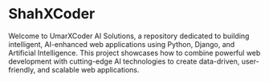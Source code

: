 # ShahXCoder
Welcome to UmarXCoder AI Solutions, a repository dedicated to building intelligent, AI-enhanced web applications using Python, Django, and Artificial Intelligence. This project showcases how to combine powerful web development with cutting-edge AI technologies to create data-driven, user-friendly, and scalable web applications.
